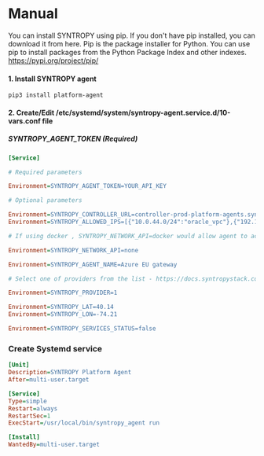 # Manual
You can install SYNTROPY using pip. If you don't have pip installed, you can download it from here.
Pip is the package installer for Python. You can use pip to install packages from the Python Package Index and other indexes. https://pypi.org/project/pip/
#### 1. Install SYNTROPY agent
`pip3 install platform-agent`
#### 2. Create/Edit /etc/systemd/system/syntropy-agent.service.d/10-vars.conf file 
##### SYNTROPY_AGENT_TOKEN (Required)
```ini
[Service]

# Required parameters

Environment=SYNTROPY_AGENT_TOKEN=YOUR_API_KEY

# Optional parameters

Environment=SYNTROPY_CONTROLLER_URL=controller-prod-platform-agents.syntropystack.com
Environment=SYNTROPY_ALLOWED_IPS=[{"10.0.44.0/24":"oracle_vpc"},{"192.168.111.2/32":"internal"}]

# If using docker , SYNTROPY_NETWORK_API=docker would allow agent to access docker networks for information.

Environment=SYNTROPY_NETWORK_API=none

Environment=SYNTROPY_AGENT_NAME=Azure EU gateway

# Select one of providers from the list - https://docs.syntropystack.com/docs/start-syntropy-agent#section-variables

Environment=SYNTROPY_PROVIDER=1

Environment=SYNTROPY_LAT=40.14
Environment=SYNTROPY_LON=-74.21

Environment=SYNTROPY_SERVICES_STATUS=false
```
### Create Systemd service

```ini
[Unit]
Description=SYNTROPY Platform Agent
After=multi-user.target

[Service]
Type=simple
Restart=always
RestartSec=1
ExecStart=/usr/local/bin/syntropy_agent run

[Install]
WantedBy=multi-user.target

```
